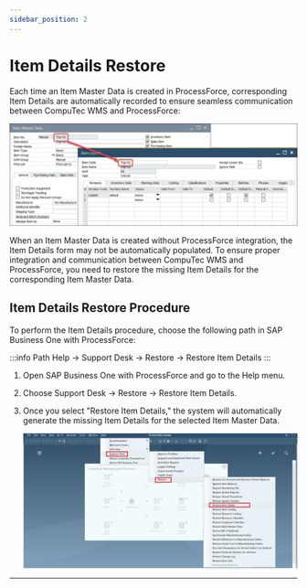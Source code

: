 ```yaml
---
sidebar_position: 2
---
```


# Item Details Restore

Each time an Item Master Data is created in ProcessForce, corresponding Item Details are automatically recorded to ensure seamless communication between CompuTec WMS and ProcessForce:

![Item Details](./media/item-details.webp)

When an Item Master Data is created without ProcessForce integration, the Item Details form may not be automatically populated. To ensure proper integration and communication between CompuTec WMS and ProcessForce, you need to restore the missing Item Details for the corresponding Item Master Data.

## Item Details Restore Procedure

To perform the Item Details procedure, choose the following path in SAP Business One with ProcessForce:

:::info Path
    Help → Support Desk → Restore → Restore Item Details
:::

1. Open SAP Business One with ProcessForce and go to the Help menu.
2. Choose Support Desk → Restore → Restore Item Details.
3. Once you select "Restore Item Details," the system will automatically generate the missing Item Details for the selected Item Master Data.

    ![Restore Item Details](./media/restore-item-details.png)

---
